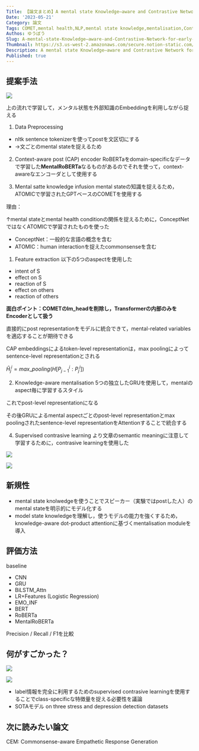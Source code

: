 ```yaml
---
Title: 【論文まとめ】A mental state Knowledge–aware and Contrastive Network for early stress and depression detection on social media
Date: '2023-05-21'
Category: 論文
Tags: COMET,mental health,NLP,mental state knowledge,mentalisation,Contrasive Learning,MentalRoBERTa,KC-Net
Authos: ゆうぼう
Slug: A-mental-state-Knowledge–aware-and-Contrastive-Network-for-early-stress-and-depression-detection-on-social-media
Thumbnail: https://s3.us-west-2.amazonaws.com/secure.notion-static.com/bcd9cf65-a266-4729-a855-f08f28d9578e/%E3%82%B9%E3%82%AF%E3%83%AA%E3%83%BC%E3%83%B3%E3%82%B7%E3%83%A7%E3%83%83%E3%83%88_2022-05-12_9.30.20.png?X-Amz-Algorithm=AWS4-HMAC-SHA256&X-Amz-Content-Sha256=UNSIGNED-PAYLOAD&X-Amz-Credential=AKIAT73L2G45EIPT3X45%2F20230521%2Fus-west-2%2Fs3%2Faws4_request&X-Amz-Date=20230521T181306Z&X-Amz-Expires=3600&X-Amz-Signature=bee4522c1b4c4915939a2f749e0fcab83ac7b62fd4b39ee8fe1038470174fba8&X-Amz-SignedHeaders=host&x-id=GetObject
Description: A mental state Knowledge–aware and Contrastive Network for early stress and depression detection on social mediaのまとめ
Published: true
---
```


## 提案手法

![](https://s3.us-west-2.amazonaws.com/secure.notion-static.com/ce8ac11c-bb77-4047-aca2-b3bf53b16368/%E3%82%B9%E3%82%AF%E3%83%AA%E3%83%BC%E3%83%B3%E3%82%B7%E3%83%A7%E3%83%83%E3%83%88_2022-05-12_9.30.20.png?X-Amz-Algorithm=AWS4-HMAC-SHA256&X-Amz-Content-Sha256=UNSIGNED-PAYLOAD&X-Amz-Credential=AKIAT73L2G45EIPT3X45%2F20230521%2Fus-west-2%2Fs3%2Faws4_request&X-Amz-Date=20230521T181309Z&X-Amz-Expires=3600&X-Amz-Signature=0301994b6faf8a478cc24bfc525e20d3f2287e7b133168e2065e9bdb19f52839&X-Amz-SignedHeaders=host&x-id=GetObject)

上の流れで学習して，メンタル状態を外部知識のEmbeddingを利用しながら捉える

1. Data Preprocessing
- nltk sentence tokenizerを使ってpostを文区切にする
- →文ごとのmental stateを捉えるため
2. Context-aware post (CAP) encoder
RoBERTaをdomain-specificなデータで学習した**MentalRoBERTa**なるものがあるのでそれを使って，context-awareなエンコーダとして使用する

3. Mental satte knowledge infusion
mental stateの知識を捉えるため，ATOMICで学習されたGPTベースのCOMETを使用する

理由：

↑mental stateとmental health conditionの関係を捉えるために，ConceptNetではなくATOMICで学習されたものを使った

- ConceptNet：一般的な言語の概念を含む
- ATOMIC：human interactionを捉えたcommonsenseを含む
1. Feature extraction
以下の5つのaspectを使用した

- intent of S
- effect on S
- reaction of S
- effect on others
- reaction of others


**面白ポイント：COMETのlm_headを削除し，Transformerの内部のみをEncoderとして扱う**

直接的にpost representationをモデルに統合できて，mental-related variablesを適応することが期待できる

CAP embeddingsによるtoken-level representationは，max poolingによってsentence-level representationとされる

$\hat{H}_j^i = max\_pooling(H[P_{j-1}^i : P_j^i])$

2. Knowledge-aware mentalisation
5つの独立したGRUを使用して，mentalのaspect毎に学習するスタイル

これでpost-level representationになる

その後GRUによるmental aspectごとのpost-level representationとmax poolingされたsentence-level representationをAttentionすることで統合する

4. Supervised contrasive learning
より文章のsemantic meaningに注意して学習するために，contrasive learningを使用した

![](https://s3.us-west-2.amazonaws.com/secure.notion-static.com/6aba2985-13d9-4484-bb9e-da2def220431/%E3%82%B9%E3%82%AF%E3%83%AA%E3%83%BC%E3%83%B3%E3%82%B7%E3%83%A7%E3%83%83%E3%83%88_2022-05-12_9.31.30.png?X-Amz-Algorithm=AWS4-HMAC-SHA256&X-Amz-Content-Sha256=UNSIGNED-PAYLOAD&X-Amz-Credential=AKIAT73L2G45EIPT3X45%2F20230521%2Fus-west-2%2Fs3%2Faws4_request&X-Amz-Date=20230521T181343Z&X-Amz-Expires=3600&X-Amz-Signature=2d72674319f5c0334a18317851132b44a572c8b43f9f10e79c978732d88bad93&X-Amz-SignedHeaders=host&x-id=GetObject)

![](https://s3.us-west-2.amazonaws.com/secure.notion-static.com/b6fa8c7b-2c69-4574-b317-258cc41aafc8/%E3%82%B9%E3%82%AF%E3%83%AA%E3%83%BC%E3%83%B3%E3%82%B7%E3%83%A7%E3%83%83%E3%83%88_2022-05-12_9.32.16.png?X-Amz-Algorithm=AWS4-HMAC-SHA256&X-Amz-Content-Sha256=UNSIGNED-PAYLOAD&X-Amz-Credential=AKIAT73L2G45EIPT3X45%2F20230521%2Fus-west-2%2Fs3%2Faws4_request&X-Amz-Date=20230521T181344Z&X-Amz-Expires=3600&X-Amz-Signature=a43e2c440e21ed2ee9f0d2e5b7093248861ea9dd0368df834bdc6d01c8eb1816&X-Amz-SignedHeaders=host&x-id=GetObject)



## 新規性

- mental state knolwedgeを使うことでスピーカー（実験ではpostした人）のmental stateを明示的にモデル化する
- model state knowledgeを理解し，使うモデルの能力を強くするため，knowledge-aware dot-product attentionに基づくmentalisation moduleを導入
## 評価方法

baseline

- CNN
- GRU
- BiLSTM_Attn
- LR+Features (Logistic Regression)
- EMO_INF
- BERT
- RoBERTa
- MentalRoBERTa


Precision / Recall / F1を比較

## 何がすごかった？

![](https://s3.us-west-2.amazonaws.com/secure.notion-static.com/9ae321b3-ac70-408f-8142-e261bac6ede1/%E3%82%B9%E3%82%AF%E3%83%AA%E3%83%BC%E3%83%B3%E3%82%B7%E3%83%A7%E3%83%83%E3%83%88_2022-05-12_10.16.17.png?X-Amz-Algorithm=AWS4-HMAC-SHA256&X-Amz-Content-Sha256=UNSIGNED-PAYLOAD&X-Amz-Credential=AKIAT73L2G45EIPT3X45%2F20230521%2Fus-west-2%2Fs3%2Faws4_request&X-Amz-Date=20230521T181403Z&X-Amz-Expires=3600&X-Amz-Signature=4ab133115e59b20cb0a4e0d1797a72b51b5078476ef52c15550f4d76b9b1ad0f&X-Amz-SignedHeaders=host&x-id=GetObject)

![](https://s3.us-west-2.amazonaws.com/secure.notion-static.com/8d095eb4-866b-499f-91ff-c36cd97e8669/%E3%82%B9%E3%82%AF%E3%83%AA%E3%83%BC%E3%83%B3%E3%82%B7%E3%83%A7%E3%83%83%E3%83%88_2022-05-12_10.16.36.png?X-Amz-Algorithm=AWS4-HMAC-SHA256&X-Amz-Content-Sha256=UNSIGNED-PAYLOAD&X-Amz-Credential=AKIAT73L2G45EIPT3X45%2F20230521%2Fus-west-2%2Fs3%2Faws4_request&X-Amz-Date=20230521T181407Z&X-Amz-Expires=3600&X-Amz-Signature=916dcadc9833d97c90f75269bd90c412934b7a911f634cdf11eba3aae13dcc4c&X-Amz-SignedHeaders=host&x-id=GetObject)

- label情報を完全に利用するためのsupervised contrasive learningを使用することでclass-specificな特徴量を捉える必要性を議論
- SOTAモデル on three stress and depression detection datasets
## 次に読みたい論文

CEM: Commonsense-aware Empathetic Response Generation




